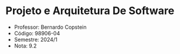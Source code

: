 # Projeto e Arquitetura De Software

-  Professor: Bernardo Copstein
-  Código: 98906-04
-  Semestre: 2024/1
-  Nota: 9.2
